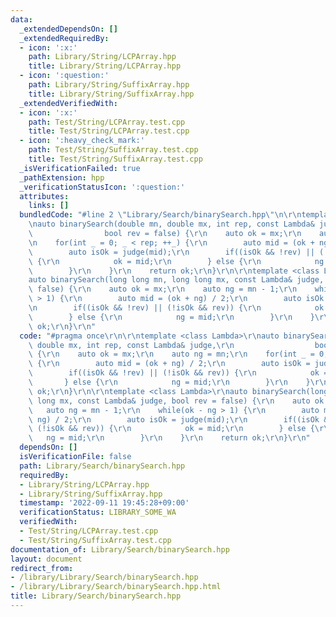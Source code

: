 ```yaml
---
data:
  _extendedDependsOn: []
  _extendedRequiredBy:
  - icon: ':x:'
    path: Library/String/LCPArray.hpp
    title: Library/String/LCPArray.hpp
  - icon: ':question:'
    path: Library/String/SuffixArray.hpp
    title: Library/String/SuffixArray.hpp
  _extendedVerifiedWith:
  - icon: ':x:'
    path: Test/String/LCPArray.test.cpp
    title: Test/String/LCPArray.test.cpp
  - icon: ':heavy_check_mark:'
    path: Test/String/SuffixArray.test.cpp
    title: Test/String/SuffixArray.test.cpp
  _isVerificationFailed: true
  _pathExtension: hpp
  _verificationStatusIcon: ':question:'
  attributes:
    links: []
  bundledCode: "#line 2 \"Library/Search/binarySearch.hpp\"\n\r\ntemplate <class Lambda>\r\
    \nauto binarySearch(double mn, double mx, int rep, const Lambda& judge,\r\n  \
    \                bool rev = false) {\r\n    auto ok = mx;\r\n    auto ng = mn;\r\
    \n    for(int _ = 0; _ < rep; ++_) {\r\n        auto mid = (ok + ng) / 2;\r\n\
    \        auto isOk = judge(mid);\r\n        if((isOk && !rev) || (!isOk && rev))\
    \ {\r\n            ok = mid;\r\n        } else {\r\n            ng = mid;\r\n\
    \        }\r\n    }\r\n    return ok;\r\n}\r\n\r\ntemplate <class Lambda>\r\n\
    auto binarySearch(long long mn, long long mx, const Lambda& judge, bool rev =\
    \ false) {\r\n    auto ok = mx;\r\n    auto ng = mn - 1;\r\n    while(ok - ng\
    \ > 1) {\r\n        auto mid = (ok + ng) / 2;\r\n        auto isOk = judge(mid);\r\
    \n        if((isOk && !rev) || (!isOk && rev)) {\r\n            ok = mid;\r\n\
    \        } else {\r\n            ng = mid;\r\n        }\r\n    }\r\n    return\
    \ ok;\r\n}\r\n"
  code: "#pragma once\r\n\r\ntemplate <class Lambda>\r\nauto binarySearch(double mn,\
    \ double mx, int rep, const Lambda& judge,\r\n                  bool rev = false)\
    \ {\r\n    auto ok = mx;\r\n    auto ng = mn;\r\n    for(int _ = 0; _ < rep; ++_)\
    \ {\r\n        auto mid = (ok + ng) / 2;\r\n        auto isOk = judge(mid);\r\n\
    \        if((isOk && !rev) || (!isOk && rev)) {\r\n            ok = mid;\r\n \
    \       } else {\r\n            ng = mid;\r\n        }\r\n    }\r\n    return\
    \ ok;\r\n}\r\n\r\ntemplate <class Lambda>\r\nauto binarySearch(long long mn, long\
    \ long mx, const Lambda& judge, bool rev = false) {\r\n    auto ok = mx;\r\n \
    \   auto ng = mn - 1;\r\n    while(ok - ng > 1) {\r\n        auto mid = (ok +\
    \ ng) / 2;\r\n        auto isOk = judge(mid);\r\n        if((isOk && !rev) ||\
    \ (!isOk && rev)) {\r\n            ok = mid;\r\n        } else {\r\n         \
    \   ng = mid;\r\n        }\r\n    }\r\n    return ok;\r\n}\r\n"
  dependsOn: []
  isVerificationFile: false
  path: Library/Search/binarySearch.hpp
  requiredBy:
  - Library/String/LCPArray.hpp
  - Library/String/SuffixArray.hpp
  timestamp: '2022-09-11 19:45:28+09:00'
  verificationStatus: LIBRARY_SOME_WA
  verifiedWith:
  - Test/String/LCPArray.test.cpp
  - Test/String/SuffixArray.test.cpp
documentation_of: Library/Search/binarySearch.hpp
layout: document
redirect_from:
- /library/Library/Search/binarySearch.hpp
- /library/Library/Search/binarySearch.hpp.html
title: Library/Search/binarySearch.hpp
---
```

